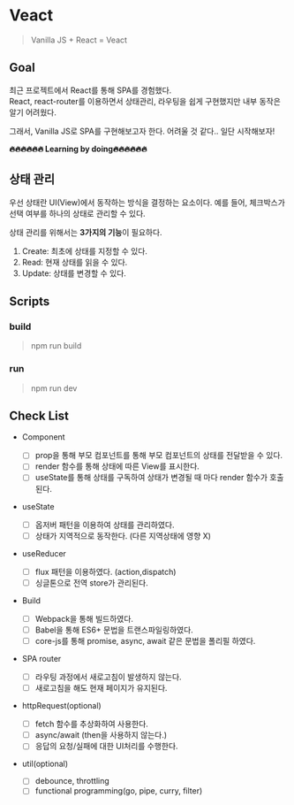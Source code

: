 # Veact

> Vanilla JS + React = Veact

## Goal

최근 프로젝트에서 React를 통해 SPA를 경험했다.  
React, react-router를 이용하면서 상태관리, 라우팅을 쉽게 구현했지만 내부 동작은 알기 어려웠다.

그래서, Vanilla JS로 SPA를 구현해보고자 한다. 어려울 것 같다.. 일단 시작해보자!

**🔥🔥🔥🔥🔥🔥 Learning by doing🔥🔥🔥🔥🔥🔥**

## 상태 관리

우선 상태란 UI(View)에서 동작하는 방식을 결정하는 요소이다. 예를 들어, 체크박스가 선택 여부를 하나의 상태로 관리할 수 있다.

상태 관리를 위해서는 **3가지의 기능**이 필요하다.

1. Create: 최초에 상태를 지정할 수 있다.
2. Read: 현재 상태를 읽을 수 있다.
3. Update: 상태를 변경할 수 있다.

## Scripts

### build

> npm run build

### run

> npm run dev

## Check List

-   Component

    -   [ ] prop을 통해 부모 컴포넌트를 통해 부모 컴포넌트의 상태를 전달받을 수 있다.
    -   [ ] render 함수를 통해 상태에 따른 View를 표시한다.
    -   [ ] useState를 통해 상태를 구독하여 상태가 변경될 때 마다 render 함수가 호출된다.

-   useState

    -   [ ] 옵저버 패턴을 이용하여 상태를 관리하였다.
    -   [ ] 상태가 지역적으로 동작한다. (다른 지역상태에 영향 X)

-   useReducer
    -   [ ] flux 패턴을 이용하였다. (action,dispatch)
    -   [ ] 싱글톤으로 전역 store가 관리된다.
-   Build
    -   [ ] Webpack을 통해 빌드하였다.
    -   [ ] Babel을 통해 ES6+ 문법을 트랜스파일링하였다.
    -   [ ] core-js를 통해 promise, async, await 같은 문법을 폴리필 하였다.
-   SPA router
    -   [ ] 라우팅 과정에서 새로고침이 발생하지 않는다.
    -   [ ] 새로고침을 해도 현재 페이지가 유지된다.
-   httpRequest(optional)
    -   [ ] fetch 함수를 추상화하여 사용한다.
    -   [ ] async/await (then을 사용하지 않는다.)
    -   [ ] 응답의 요청/실패에 대한 UI처리를 수행한다.
-   util(optional)
    -   [ ] debounce, throttling
    -   [ ] functional programming(go, pipe, curry, filter)
